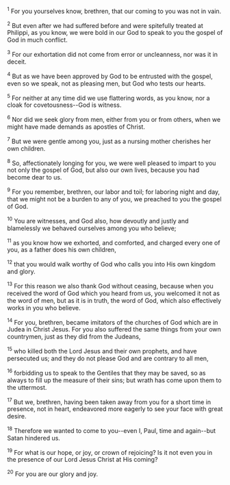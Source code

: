 <sup>1</sup> 
For you yourselves know, brethren, that our coming to you was not in vain. 

<sup>2</sup> 
But even after we had suffered before and were spitefully treated at Philippi, as you know, we were bold in our God to speak to you the gospel of God in much conflict. 

<sup>3</sup> 
For our exhortation did not come from error or uncleanness, nor was it in deceit. 

<sup>4</sup> 
But as we have been approved by God to be entrusted with the gospel, even so we speak, not as pleasing men, but God who tests our hearts. 

<sup>5</sup> 
For neither at any time did we use flattering words, as you know, nor a cloak for covetousness--God is witness. 

<sup>6</sup> 
Nor did we seek glory from men, either from you or from others, when we might have made demands as apostles of Christ. 

<sup>7</sup> 
But we were gentle among you, just as a nursing mother cherishes her own children. 

<sup>8</sup> 
So, affectionately longing for you, we were well pleased to impart to you not only the gospel of God, but also our own lives, because you had become dear to us. 

<sup>9</sup> 
For you remember, brethren, our labor and toil; for laboring night and day, that we might not be a burden to any of you, we preached to you the gospel of God. 

<sup>10</sup> 
You are witnesses, and God also, how devoutly and justly and blamelessly we behaved ourselves among you who believe; 

<sup>11</sup> 
as you know how we exhorted, and comforted, and charged every one of you, as a father does his own children, 

<sup>12</sup> 
that you would walk worthy of God who calls you into His own kingdom and glory.

<sup>13</sup> 
For this reason we also thank God without ceasing, because when you received the word of God which you heard from us, you welcomed it not as the word of men, but as it is in truth, the word of God, which also effectively works in you who believe. 

<sup>14</sup> 
For you, brethren, became imitators of the churches of God which are in Judea in Christ Jesus. For you also suffered the same things from your own countrymen, just as they did from the Judeans, 

<sup>15</sup> 
who killed both the Lord Jesus and their own prophets, and have persecuted us; and they do not please God and are contrary to all men, 

<sup>16</sup> 
forbidding us to speak to the Gentiles that they may be saved, so as always to fill up the measure of their sins; but wrath has come upon them to the uttermost.

<sup>17</sup> 
But we, brethren, having been taken away from you for a short time in presence, not in heart, endeavored more eagerly to see your face with great desire. 

<sup>18</sup> 
Therefore we wanted to come to you--even I, Paul, time and again--but Satan hindered us. 

<sup>19</sup> 
For what is our hope, or joy, or crown of rejoicing? Is it not even you in the presence of our Lord Jesus Christ at His coming? 

<sup>20</sup> 
For you are our glory and joy.